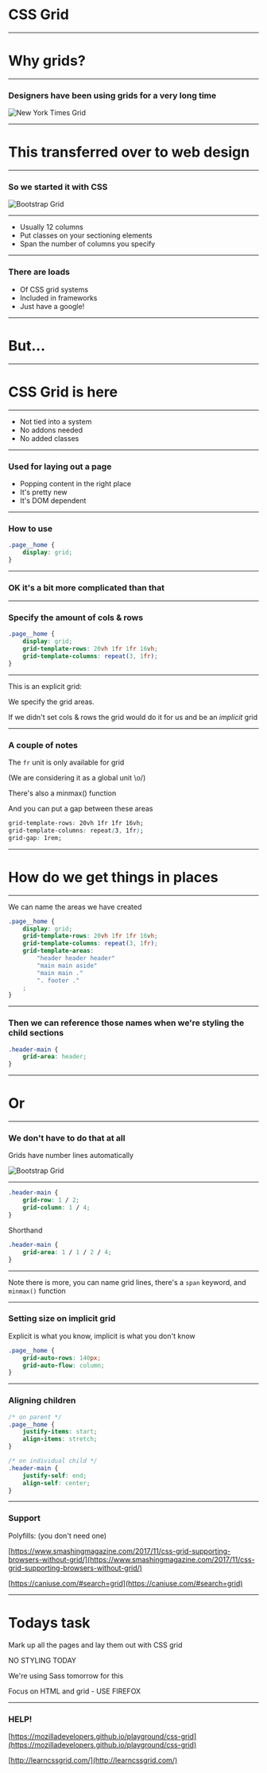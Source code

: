 # CSS Grid

---

# Why grids?

---

### Designers have been using grids for a very long time

![New York Times Grid](day07/01CSSgrid/newsGrid.png)

---

# This transferred over to web design

---

### So we started it with CSS

![Bootstrap Grid](day07/01CSSgrid/bootGrid.png)

---

- Usually 12 columns
- Put classes on your sectioning elements
- Span the number of columns you specify

---

### There are loads

- Of CSS grid systems
- Included in frameworks
- Just have a google!

---

# But...

---

# CSS Grid is here

---

- Not tied into a system
- No addons needed
- No added classes

---

### Used for laying out a page

- Popping content in the right place
- It's pretty new
- It's DOM dependent

---

### How to use

```css
.page__home {
	display: grid;
}
```

---

### OK it's a bit more complicated than that

---

### Specify the amount of cols & rows

```css
.page__home {
	display: grid;
	grid-template-rows: 20vh 1fr 1fr 16vh;
	grid-template-columns: repeat(3, 1fr);
}
```

---

This is an explicit grid:

We specify the grid areas.

If we didn't set cols & rows the grid would do it for us and be an _implicit_ grid

---

### A couple of notes

The `fr` unit is only available for grid

(We are considering it as a global unit \o/)

There's also a minmax() function

And you can put a gap between these areas

```css
grid-template-rows: 20vh 1fr 1fr 16vh;
grid-template-columns: repeat(3, 1fr);
grid-gap: 1rem;
```

---

# How do we get things in places

---

We can name the areas we have created

```css
.page__home {
	display: grid;
	grid-template-rows: 20vh 1fr 1fr 16vh;
	grid-template-columns: repeat(3, 1fr);
	grid-template-areas:
		"header header header"
		"main main aside"
		"main main ."
		". footer ."
	;
}
```

---

### Then we can reference those names when we're styling the child sections

```css
.header-main {
	grid-area: header;
}
```

---

# Or

---

### We don't have to do that at all

Grids have number lines automatically

![Bootstrap Grid](day07/01CSSgrid/gridNum.png)

---

```css
.header-main {
	grid-row: 1 / 2;
	grid-column: 1 / 4;
}
```

Shorthand

```css
.header-main {
	grid-area: 1 / 1 / 2 / 4;
}
```

---

Note there is more, you can name grid lines, there's a `span` keyword, and `minmax()` function

---

### Setting size on implicit grid

Explicit is what you know, implicit is what you don't know

```css
.page__home {
	grid-auto-rows: 140px;
	grid-auto-flow: column;
}
```

---

### Aligning children

```css
/* on parent */
.page__home {
	justify-items: start;
	align-items: stretch;
}

/* on individual child */
.header-main {
	justify-self: end;
	align-self: center;
}
```
---

### Support

Polyfills: (you don't need one)

[https://www.smashingmagazine.com/2017/11/css-grid-supporting-browsers-without-grid/](https://www.smashingmagazine.com/2017/11/css-grid-supporting-browsers-without-grid/)

[https://caniuse.com/#search=grid](https://caniuse.com/#search=grid)

---

# Todays task

Mark up all the pages and lay them out with CSS grid

NO STYLING TODAY

We're using Sass tomorrow for this

Focus on HTML and grid - USE FIREFOX

---

### HELP!

[https://mozilladevelopers.github.io/playground/css-grid](https://mozilladevelopers.github.io/playground/css-grid)

[http://learncssgrid.com/](http://learncssgrid.com/)






